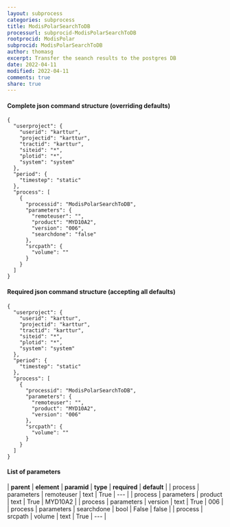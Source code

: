 ```yaml
---
layout: subprocess
categories: subprocess
title: ModisPolarSearchToDB
processurl: subprocid-ModisPolarSearchToDB
rootprocid: ModisPolar
subprocid: ModisPolarSearchToDB
author: thomasg
excerpt: Transfer the seanch results to the postgres DB
date: 2022-04-11
modified: 2022-04-11
comments: true
share: true
---
```


#### Complete json command structure (overriding defaults)
```
{
  "userproject": {
    "userid": "karttur",
    "projectid": "karttur",
    "tractid": "karttur",
    "siteid": "*",
    "plotid": "*",
    "system": "system"
  },
  "period": {
    "timestep": "static"
  },
  "process": [
    {
      "processid": "ModisPolarSearchToDB",
      "parameters": {
        "remoteuser": "",
        "product": "MYD10A2",
        "version": "006",
        "searchdone": "false"
      },
      "srcpath": {
        "volume": ""
      }
    }
  ]
}
```
#### Required json command structure (accepting all defaults)
```
{
  "userproject": {
    "userid": "karttur",
    "projectid": "karttur",
    "tractid": "karttur",
    "siteid": "*",
    "plotid": "*",
    "system": "system"
  },
  "period": {
    "timestep": "static"
  },
  "process": [
    {
      "processid": "ModisPolarSearchToDB",
      "parameters": {
        "remoteuser": "",
        "product": "MYD10A2",
        "version": "006"
      },
      "srcpath": {
        "volume": ""
      }
    }
  ]
}
```
#### List of parameters

| **parent** | **element** | **paramid** | **type** | **required** | **default** |
| process | parameters | remoteuser | text | True | --- |
| process | parameters | product | text | True | MYD10A2 |
| process | parameters | version | text | True | 006 |
| process | parameters | searchdone | bool | False | false |
| process | srcpath | volume | text | True | --- |

